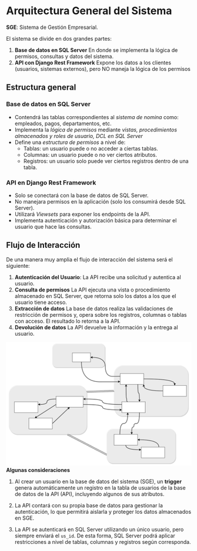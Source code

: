 # Arquitectura General del Sistema

**SGE**: Sistema de Gestión Empresarial.

El sistema se divide en dos grandes partes:

1. **Base de datos en SQL Server** 
	En donde se implementa la lógica de permisos, consultas y datos del sistema.
2. **API con Django Rest Framework**
	Expone los datos a los clientes (usuarios, sistemas externos), pero NO maneja la lógica de los permisos

## Estructura general
### Base de datos en SQL Server

- Contendrá las tablas correspondientes al *sistema de nomina* como: empleados, pagos, departamentos, etc.
- Implementa la *lógica de permisos* mediante *vistas, procedimientos almacenados y roles de usuario, DCL en SQL Server* 
- Define una *estructura de permisos* a nivel de:
	- Tablas: un usuario puede o no acceder a ciertas tablas.
	- Columnas: un usuario puede o no ver ciertos atributos.
	- Registros: un usuario solo puede ver ciertos registros dentro de una tabla.

### API en Django Rest Framework

- Solo se conectará con la base de datos de SQL Server.
- No manejara permisos en la aplicación (solo los consumirá desde SQL Server).
- Utilizará *Viewsets* para exponer los endpoints de la API.
- Implementa autenticación y autorización básica para determinar el usuario que hace las consultas.

## Flujo de Interacción 

De una manera muy amplia el flujo de interacción del sistema será el siguiente:

1. **Autenticación del Usuario**:
	La API recibe una solicitud y autentica al usuario.
2. **Consulta de permisos**
	La API ejecuta una vista o procedimiento almacenado en SQL Server, que retorna solo los datos a los que el usuario tiene acceso.
3. **Extracción de datos**
	La base de datos realiza las validaciones de restricción de permisos y, opera sobre los registros, columnas o tablas con acceso. El resultado lo retorna a la API.
4. **Devolución de datos**
	La API devuelve la información y la entrega al usuario.

![Arqui-Flujo de Interacción](attachments/architecture_dm.svg)
**Algunas consideraciones**
1. Al crear un usuario en la base de datos del sistema (SGE), un **trigger** genera automáticamente un registro en la tabla de usuarios de la base de datos de la API (API), incluyendo algunos de sus atributos.

2. La API contará con su propia base de datos para gestionar la autenticación, lo que permitirá aislarla y proteger los datos almacenados en SGE.

3. La API se autenticará en SQL Server utilizando un único usuario, pero siempre enviará el `us_id`. De esta forma, SQL Server podrá aplicar restricciones a nivel de tablas, columnas y registros según corresponda.


